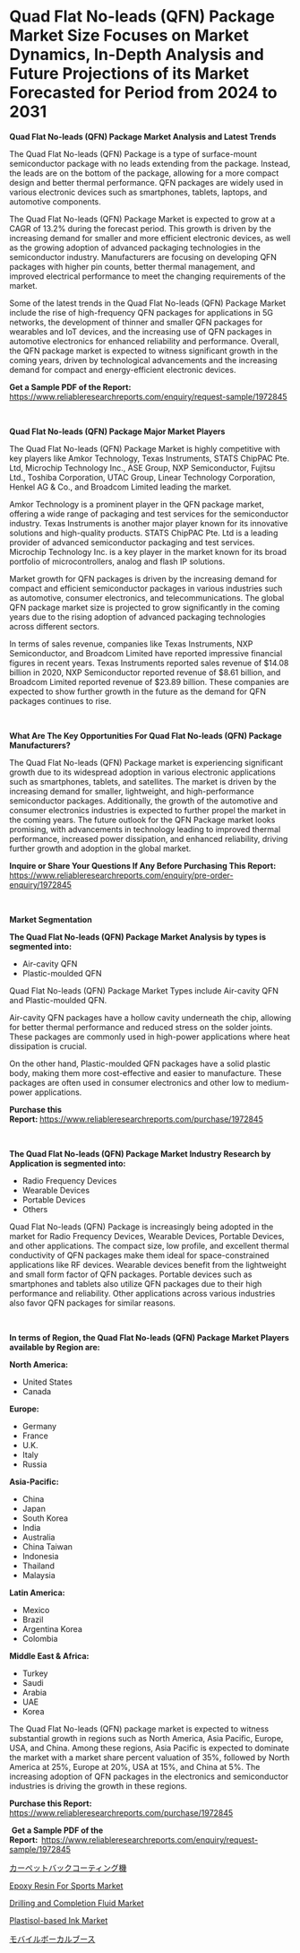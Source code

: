 <p><h1>Quad Flat No-leads (QFN) Package Market Size Focuses on Market Dynamics, In-Depth Analysis and Future Projections of its Market Forecasted for Period from 2024 to 2031</h1></p><p><strong>Quad Flat No-leads (QFN) Package Market Analysis and Latest Trends</strong></p>
<p><p>The Quad Flat No-leads (QFN) Package is a type of surface-mount semiconductor package with no leads extending from the package. Instead, the leads are on the bottom of the package, allowing for a more compact design and better thermal performance. QFN packages are widely used in various electronic devices such as smartphones, tablets, laptops, and automotive components.</p><p>The Quad Flat No-leads (QFN) Package Market is expected to grow at a CAGR of 13.2% during the forecast period. This growth is driven by the increasing demand for smaller and more efficient electronic devices, as well as the growing adoption of advanced packaging technologies in the semiconductor industry. Manufacturers are focusing on developing QFN packages with higher pin counts, better thermal management, and improved electrical performance to meet the changing requirements of the market.</p><p>Some of the latest trends in the Quad Flat No-leads (QFN) Package Market include the rise of high-frequency QFN packages for applications in 5G networks, the development of thinner and smaller QFN packages for wearables and IoT devices, and the increasing use of QFN packages in automotive electronics for enhanced reliability and performance. Overall, the QFN package market is expected to witness significant growth in the coming years, driven by technological advancements and the increasing demand for compact and energy-efficient electronic devices.</p></p>
<p><strong>Get a Sample PDF of the Report:&nbsp;</strong> <a href="https://www.reliableresearchreports.com/enquiry/request-sample/1972845">https://www.reliableresearchreports.com/enquiry/request-sample/1972845</a></p>
<p>&nbsp;</p>
<p><strong>Quad Flat No-leads (QFN) Package Major Market Players</strong></p>
<p><p>The Quad Flat No-leads (QFN) Package Market is highly competitive with key players like Amkor Technology, Texas Instruments, STATS ChipPAC Pte. Ltd, Microchip Technology Inc., ASE Group, NXP Semiconductor, Fujitsu Ltd., Toshiba Corporation, UTAC Group, Linear Technology Corporation, Henkel AG & Co., and Broadcom Limited leading the market.</p><p>Amkor Technology is a prominent player in the QFN package market, offering a wide range of packaging and test services for the semiconductor industry. Texas Instruments is another major player known for its innovative solutions and high-quality products. STATS ChipPAC Pte. Ltd is a leading provider of advanced semiconductor packaging and test services. Microchip Technology Inc. is a key player in the market known for its broad portfolio of microcontrollers, analog and flash IP solutions.</p><p>Market growth for QFN packages is driven by the increasing demand for compact and efficient semiconductor packages in various industries such as automotive, consumer electronics, and telecommunications. The global QFN package market size is projected to grow significantly in the coming years due to the rising adoption of advanced packaging technologies across different sectors.</p><p>In terms of sales revenue, companies like Texas Instruments, NXP Semiconductor, and Broadcom Limited have reported impressive financial figures in recent years. Texas Instruments reported sales revenue of $14.08 billion in 2020, NXP Semiconductor reported revenue of $8.61 billion, and Broadcom Limited reported revenue of $23.89 billion. These companies are expected to show further growth in the future as the demand for QFN packages continues to rise.</p></p>
<p>&nbsp;</p>
<p><strong>What Are The Key Opportunities For Quad Flat No-leads (QFN) Package Manufacturers?</strong></p>
<p><p>The Quad Flat No-leads (QFN) Package market is experiencing significant growth due to its widespread adoption in various electronic applications such as smartphones, tablets, and satellites. The market is driven by the increasing demand for smaller, lightweight, and high-performance semiconductor packages. Additionally, the growth of the automotive and consumer electronics industries is expected to further propel the market in the coming years. The future outlook for the QFN Package market looks promising, with advancements in technology leading to improved thermal performance, increased power dissipation, and enhanced reliability, driving further growth and adoption in the global market.</p></p>
<p><strong>Inquire or Share Your Questions If Any Before Purchasing This Report:</strong> <a href="https://www.reliableresearchreports.com/enquiry/pre-order-enquiry/1972845">https://www.reliableresearchreports.com/enquiry/pre-order-enquiry/1972845</a></p>
<p>&nbsp;</p>
<p><strong>Market Segmentation</strong></p>
<p><strong>The Quad Flat No-leads (QFN) Package Market Analysis by types is segmented into:</strong></p>
<p><ul><li>Air-cavity QFN</li><li>Plastic-moulded QFN</li></ul></p>
<p><p>Quad Flat No-leads (QFN) Package Market Types include Air-cavity QFN and Plastic-moulded QFN. </p><p>Air-cavity QFN packages have a hollow cavity underneath the chip, allowing for better thermal performance and reduced stress on the solder joints. These packages are commonly used in high-power applications where heat dissipation is crucial.</p><p>On the other hand, Plastic-moulded QFN packages have a solid plastic body, making them more cost-effective and easier to manufacture. These packages are often used in consumer electronics and other low to medium-power applications.</p></p>
<p><strong>Purchase this Report:&nbsp;</strong><a href="https://www.reliableresearchreports.com/purchase/1972845">https://www.reliableresearchreports.com/purchase/1972845</a></p>
<p>&nbsp;</p>
<p><strong>The Quad Flat No-leads (QFN) Package Market Industry Research by Application is segmented into:</strong></p>
<p><ul><li>Radio Frequency Devices</li><li>Wearable Devices</li><li>Portable Devices</li><li>Others</li></ul></p>
<p><p>Quad Flat No-leads (QFN) Package is increasingly being adopted in the market for Radio Frequency Devices, Wearable Devices, Portable Devices, and other applications. The compact size, low profile, and excellent thermal conductivity of QFN packages make them ideal for space-constrained applications like RF devices. Wearable devices benefit from the lightweight and small form factor of QFN packages. Portable devices such as smartphones and tablets also utilize QFN packages due to their high performance and reliability. Other applications across various industries also favor QFN packages for similar reasons.</p></p>
<p>&nbsp;</p>
<p><strong>In terms of Region, the Quad Flat No-leads (QFN) Package Market Players available by Region are:</strong></p>
<p>
    <p> <strong> North America: </strong>
        <ul>
            <li>United States</li>
            <li>Canada</li>
        </ul>
        </p> 
    <p> <strong> Europe: </strong>
        <ul>
            <li>Germany</li>
            <li>France</li>
            <li>U.K.</li>
            <li>Italy</li>
            <li>Russia</li>
        </ul>
        </p> 
    <p> <strong> Asia-Pacific: </strong>
        <ul>
            <li>China</li>
            <li>Japan</li>
            <li>South Korea</li>
            <li>India</li>
            <li>Australia</li>
            <li>China Taiwan</li>
            <li>Indonesia</li>
            <li>Thailand</li>
            <li>Malaysia</li>
        </ul>
        </p> 
    <p> <strong> Latin America: </strong>
        <ul>
            <li>Mexico</li>
            <li>Brazil</li>
            <li>Argentina Korea</li>
            <li>Colombia</li>
        </ul>
        </p> 
    <p> <strong> Middle East & Africa: </strong>
        <ul>
            <li>Turkey</li>
            <li>Saudi</li>
            <li>Arabia</li>
            <li>UAE</li>
            <li>Korea</li>
        </ul>
    </p>
    </p>
<p><p>The Quad Flat No-leads (QFN) package market is expected to witness substantial growth in regions such as North America, Asia Pacific, Europe, USA, and China. Among these regions, Asia Pacific is expected to dominate the market with a market share percent valuation of 35%, followed by North America at 25%, Europe at 20%, USA at 15%, and China at 5%. The increasing adoption of QFN packages in the electronics and semiconductor industries is driving the growth in these regions.</p></p>
<p><strong>Purchase this Report: </strong><a href="https://www.reliableresearchreports.com/purchase/1972845">https://www.reliableresearchreports.com/purchase/1972845</a></p>
<p>&nbsp;<strong>Get a Sample PDF of the Report:&nbsp;&nbsp;</strong><a href="https://www.reliableresearchreports.com/enquiry/request-sample/1972845">https://www.reliableresearchreports.com/enquiry/request-sample/1972845</a></p>
<p><strong></strong></p>
<p><p><a href="https://github.com/avwofrml53535/Market-Research-Report-List-1/blob/main/65022452302.md">カーペットバックコーティング機</a></p><p><a href="https://issuu.com/reportprime-2/docs/epoxy-resin-for-sports-market-size-2030.pptx">Epoxy Resin For Sports Market</a></p><p><a href="https://github.com/zjyglelu/Market-Research-Report-List-1/blob/main/drilling-and-completion-fluid-market.md">Drilling and Completion Fluid Market</a></p><p><a href="https://github.com/mbisetmhermsr/Market-Research-Report-List-1/blob/main/plastisol-based-ink-market.md">Plastisol-based Ink Market</a></p><p><a href="https://github.com/vtbvgl20191192/Market-Research-Report-List-1/blob/main/18229442303.md">モバイルボーカルブース</a></p></p>